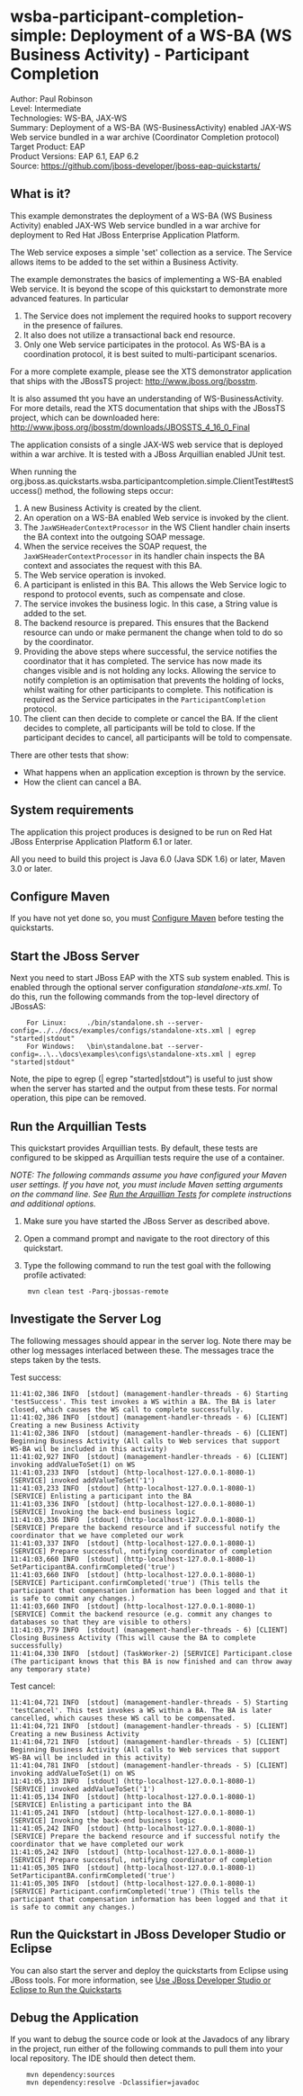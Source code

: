 wsba-participant-completion-simple: Deployment of a WS-BA (WS Business Activity) - Participant Completion
=========================================================================================================
Author: Paul Robinson  
Level: Intermediate  
Technologies: WS-BA, JAX-WS  
Summary: Deployment of a WS-BA (WS-BusinessActivity) enabled JAX-WS Web service bundled in a war archive (Coordinator Completion protocol)  
Target Product: EAP  
Product Versions: EAP 6.1, EAP 6.2  
Source: <https://github.com/jboss-developer/jboss-eap-quickstarts/>  

What is it?
-----------

This example demonstrates the deployment of a WS-BA (WS Business Activity) enabled JAX-WS Web service bundled in a war archive for deployment to Red Hat JBoss Enterprise Application Platform.

The Web service exposes a simple 'set' collection as a service. The Service allows items to be added to the set within a Business Activity.

The example demonstrates the basics of implementing a WS-BA enabled Web service. It is beyond the scope of this quickstart to demonstrate more advanced features. In particular

1. The Service does not implement the required hooks to support recovery in the presence of failures.
2. It also does not utilize a transactional back end resource.
3. Only one Web service participates in the protocol. As WS-BA is a coordination protocol, it is best suited to multi-participant scenarios.

For a more complete example, please see the XTS demonstrator application that ships with the JBossTS project: http://www.jboss.org/jbosstm.

It is also assumed tht you have an understanding of WS-BusinessActivity. For more details, read the XTS documentation
that ships with the JBossTS project, which can be downloaded here: http://www.jboss.org/jbosstm/downloads/JBOSSTS_4_16_0_Final

The application consists of a single JAX-WS web service that is deployed within a war archive. It is tested with a JBoss
Arquillian enabled JUnit test.

When running the org.jboss.as.quickstarts.wsba.participantcompletion.simple.ClientTest#testSuccess() method, the
following steps occur:

1. A new Business Activity is created by the client.
2. An operation on a WS-BA enabled Web service is invoked by the client.
3. The `JaxWSHeaderContextProcessor` in the WS Client handler chain inserts the BA context into the outgoing SOAP message.
4. When the service receives the SOAP request, the `JaxWSHeaderContextProcessor` in its handler chain inspects the BA context and associates the request with this BA.
5. The Web service operation is invoked.
6. A participant is enlisted in this BA. This allows the Web Service logic to respond to protocol events, such as compensate and close.
7. The service invokes the business logic. In this case, a String value is added to the set.
8. The backend resource is prepared. This ensures that the Backend resource can undo or make permanent the change when told to do so by the coordinator.
9. Providing the above steps where successful, the service notifies the coordinator that it has completed. The service has now made its changes visible and is not holding any locks. Allowing the service to notify completion is an optimisation that prevents the holding of locks, whilst waiting for other participants to complete. This notification is required as the Service participates in the `ParticipantCompletion` protocol.
10. The client can then decide to complete or cancel the BA. If the client decides to complete, all participants will be told to close. If the participant decides to cancel, all participants will be told to compensate.

There are other tests that show:

* What happens when an application exception is thrown by the service.
* How the client can cancel a BA.


System requirements
-------------------

The application this project produces is designed to be run on Red Hat JBoss Enterprise Application Platform 6.1 or later. 

All you need to build this project is Java 6.0 (Java SDK 1.6) or later, Maven 3.0 or later.

 
Configure Maven
---------------

If you have not yet done so, you must [Configure Maven](https://github.com/jboss-developer/jboss-developer-shared-resources/blob/master/guides/CONFIGURE_MAVEN.md#configure-maven-to-build-and-deploy-the-quickstarts) before testing the quickstarts.


Start the JBoss Server
----------------------

Next you need to start JBoss EAP with the XTS sub system enabled. This is enabled through the optional server configuration *standalone-xts.xml*. To do this, run the following commands from the top-level directory of JBossAS:

        For Linux:     ./bin/standalone.sh --server-config=../../docs/examples/configs/standalone-xts.xml | egrep "started|stdout"
        For Windows:   \bin\standalone.bat --server-config=..\..\docs\examples\configs\standalone-xts.xml | egrep "started|stdout"


Note, the pipe to egrep (| egrep "started|stdout") is useful to just show when the server has started and the output from these tests. For normal operation, this pipe can be removed.


Run the Arquillian Tests 
-------------------------

This quickstart provides Arquillian tests. By default, these tests are configured to be skipped as Arquillian tests require the use of a container. 

_NOTE: The following commands assume you have configured your Maven user settings. If you have not, you must include Maven setting arguments on the command line. See [Run the Arquillian Tests](../README.md#run-the-arquillian-tests) for complete instructions and additional options._

1. Make sure you have started the JBoss Server as described above.
2. Open a command prompt and navigate to the root directory of this quickstart.
3. Type the following command to run the test goal with the following profile activated:

        mvn clean test -Parq-jbossas-remote 


Investigate the Server Log
----------------------------

The following messages should appear in the server log. Note there may be other log messages interlaced between these. The messages trace the steps taken by the tests.


Test success:

    11:41:02,386 INFO  [stdout] (management-handler-threads - 6) Starting 'testSuccess'. This test invokes a WS within a BA. The BA is later closed, which causes the WS call to complete successfully.
    11:41:02,386 INFO  [stdout] (management-handler-threads - 6) [CLIENT] Creating a new Business Activity
    11:41:02,386 INFO  [stdout] (management-handler-threads - 6) [CLIENT] Beginning Business Activity (All calls to Web services that support WS-BA wil be included in this activity)
    11:41:02,927 INFO  [stdout] (management-handler-threads - 6) [CLIENT] invoking addValueToSet(1) on WS
    11:41:03,233 INFO  [stdout] (http-localhost-127.0.0.1-8080-1) [SERVICE] invoked addValueToSet('1')
    11:41:03,233 INFO  [stdout] (http-localhost-127.0.0.1-8080-1) [SERVICE] Enlisting a participant into the BA
    11:41:03,336 INFO  [stdout] (http-localhost-127.0.0.1-8080-1) [SERVICE] Invoking the back-end business logic
    11:41:03,336 INFO  [stdout] (http-localhost-127.0.0.1-8080-1) [SERVICE] Prepare the backend resource and if successful notify the coordinator that we have completed our work
    11:41:03,337 INFO  [stdout] (http-localhost-127.0.0.1-8080-1) [SERVICE] Prepare successful, notifying coordinator of completion
    11:41:03,660 INFO  [stdout] (http-localhost-127.0.0.1-8080-1) SetParticipantBA.confirmCompleted('true')
    11:41:03,660 INFO  [stdout] (http-localhost-127.0.0.1-8080-1) [SERVICE] Participant.confirmCompleted('true') (This tells the participant that compensation information has been logged and that it is safe to commit any changes.)
    11:41:03,660 INFO  [stdout] (http-localhost-127.0.0.1-8080-1) [SERVICE] Commit the backend resource (e.g. commit any changes to databases so that they are visible to others)
    11:41:03,779 INFO  [stdout] (management-handler-threads - 6) [CLIENT] Closing Business Activity (This will cause the BA to complete successfully)
    11:41:04,330 INFO  [stdout] (TaskWorker-2) [SERVICE] Participant.close (The participant knows that this BA is now finished and can throw away any temporary state)

Test cancel:

    11:41:04,721 INFO  [stdout] (management-handler-threads - 5) Starting 'testCancel'. This test invokes a WS within a BA. The BA is later cancelled, which causes these WS call to be compensated.
    11:41:04,721 INFO  [stdout] (management-handler-threads - 5) [CLIENT] Creating a new Business Activity
    11:41:04,721 INFO  [stdout] (management-handler-threads - 5) [CLIENT] Beginning Business Activity (All calls to Web services that support WS-BA will be included in this activity)
    11:41:04,781 INFO  [stdout] (management-handler-threads - 5) [CLIENT] invoking addValueToSet(1) on WS
    11:41:05,133 INFO  [stdout] (http-localhost-127.0.0.1-8080-1) [SERVICE] invoked addValueToSet('1')
    11:41:05,134 INFO  [stdout] (http-localhost-127.0.0.1-8080-1) [SERVICE] Enlisting a participant into the BA
    11:41:05,241 INFO  [stdout] (http-localhost-127.0.0.1-8080-1) [SERVICE] Invoking the back-end business logic
    11:41:05,242 INFO  [stdout] (http-localhost-127.0.0.1-8080-1) [SERVICE] Prepare the backend resource and if successful notify the coordinator that we have completed our work
    11:41:05,242 INFO  [stdout] (http-localhost-127.0.0.1-8080-1) [SERVICE] Prepare successful, notifying coordinator of completion
    11:41:05,305 INFO  [stdout] (http-localhost-127.0.0.1-8080-1) SetParticipantBA.confirmCompleted('true')
    11:41:05,305 INFO  [stdout] (http-localhost-127.0.0.1-8080-1) [SERVICE] Participant.confirmCompleted('true') (This tells the participant that compensation information has been logged and that it is safe to commit any changes.)



Run the Quickstart in JBoss Developer Studio or Eclipse
-------------------------------------
You can also start the server and deploy the quickstarts from Eclipse using JBoss tools. For more information, see [Use JBoss Developer Studio or Eclipse to Run the Quickstarts](../README.md#use-jboss-developer-studio-or-eclipse-to-run-the-quickstarts) 


Debug the Application
------------------------------------

If you want to debug the source code or look at the Javadocs of any library in the project, run either of the following commands to pull them into your local repository. The IDE should then detect them.

        mvn dependency:sources
        mvn dependency:resolve -Dclassifier=javadoc
